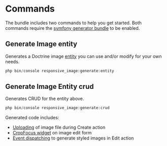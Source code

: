 # Commands

The bundle includes two commands to help you get started. 
Both commands require the [symfony generator bundle](http://symfony.com/doc/master/bundles/SensioGeneratorBundle/index.html) to be enabled.

## Generate Image entity

Generates a Doctrine image [entity](entity.md) you can use and/or modify for your own needs. 

```php
php bin/console responsive_image:generate:entity
```

## Generate Image Entity crud

Generates CRUD for the entity above.

```php
php bin/console responsive_image:generate:crud
```

Generated code includes:
- [Uploading](uploading.md) of image file during Create action
- [CropFocus widget](art-direction.md) on image edit form
- [Event dispatching](events.md) to generate styled images in Edit action
